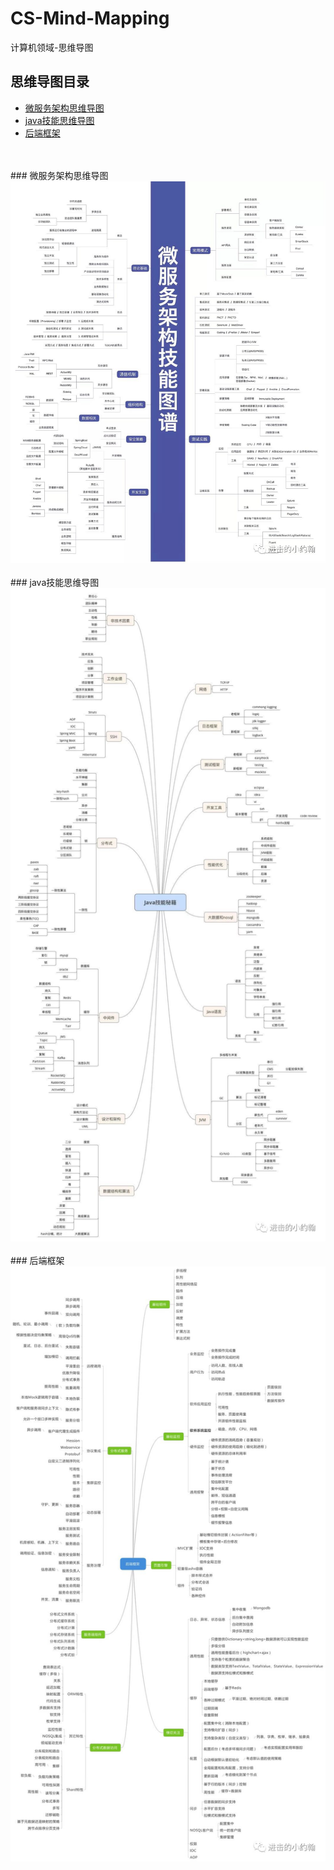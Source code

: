 # CS-Mind-Mapping
计算机领域-思维导图
## 思维导图目录
* [微服务架构思维导图](#微服务架构思维导图)
* [java技能思维导图](#java技能思维导图)    
* [后端框架](#后端框架)
<br/>
<br/>
### 微服务架构思维导图
<div align="center"> <img src="pictures/微信图片_20180915154502.jpg" width="600"/> </div><br>
### java技能思维导图
<div align="center"> <img src="pictures/微信图片_20180915154517.jpg" width="600"/> </div><br>
### 后端框架
<div align="center"> <img src="pictures/微信图片_20180915154525.jpg" width="600"/> </div><br>
